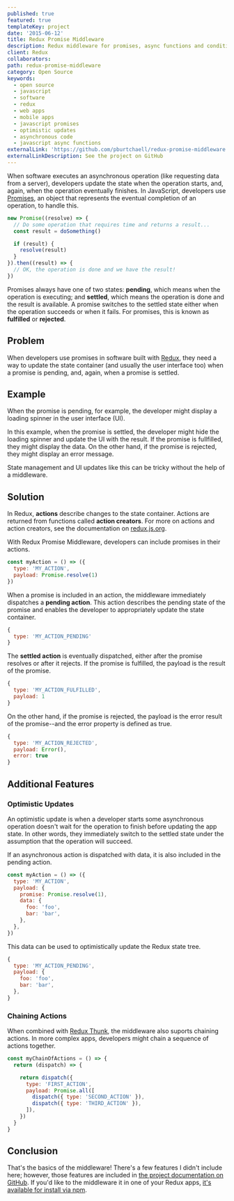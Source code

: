 ```yaml
---
published: true
featured: true
templateKey: project
date: '2015-06-12'
title: Redux Promise Middleware
description: Redux middleware for promises, async functions and conditional optimistic updates.
client: Redux
collaborators:
path: redux-promise-middleware
category: Open Source
keywords:
  - open source
  - javascript
  - software
  - redux
  - web apps
  - mobile apps
  - javascript promises
  - optimistic updates
  - asynchronous code
  - javascript async functions
externalLink: 'https://github.com/pburtchaell/redux-promise-middleware'
externalLinkDescription: See the project on GitHub
---
```

When software executes an asynchronous operation (like requesting data from a server), developers update the state when the operation starts, and, again, when the operation eventually finishes. In JavaScript, developers use [Promises](https://developer.mozilla.org/en-US/docs/Web/JavaScript/Reference/Global_Objects/Promise), an object that represents the eventual completion of an operation, to handle this.

```js
new Promise((resolve) => {
  // Do some operation that requires time and returns a result...
  const result = doSomething()

  if (result) {
    resolve(result)
  }
}).then((result) => {
  // OK, the operation is done and we have the result!
})
```

Promises always have one of two states: **pending**, which means when the operation is executing; and **settled**, which means the operation is done and the result is available. A promise switches to the settled state either when the operation  succeeds or when it fails. For promises, this is known as **fulfilled** or **rejected**.

## Problem

When developers use promises in software built with [Redux](http://redux.js.org/), they need a way to update the state container (and usually the user interface too) when a promise is pending, and, again, when a promise is settled.

## Example

When the promise is pending, for example, the developer might display a loading spinner in the user interface (UI).

In this example, when the promise is settled, the developer might hide the loading spinner and update the UI with the result. If the promise is fullfilled, they might display the data. On the other hand, if the promise is rejected, they might display an error message.

State management and UI updates like this can be tricky without the help of a middleware.

## Solution

In Redux, **actions** describe changes to the state container. Actions are returned from functions called **action creators**. For more on actions and action creators, see the documentation on [redux.js.org](https://redux.js.org/).

With Redux Promise Middleware, developers can include promises in their actions.

```js
const myAction = () => ({
  type: 'MY_ACTION',
  payload: Promise.resolve(1)
})
```

When a promise is included in an action, the middleware immediately dispatches a **pending action**. This action describes the pending state of the promise and enables the developer to appropriately update the state container.

```js
{
  type: 'MY_ACTION_PENDING'
}
```

The **settled action** is eventually dispatched, either after the promise resolves or after it rejects. If the promise is fulfilled, the payload is the result of the promise.

```js
{
  type: 'MY_ACTION_FULFILLED',
  payload: 1
}
```

On the other hand, if the promise is rejected, the payload is the error result of the promise--and the error property is defined as true.


```js
{
  type: 'MY_ACTION_REJECTED',
  payload: Error(),
  error: true
}
```

## Additional Features

### Optimistic Updates

An optimistic update is when a developer starts some asynchronous operation doesn't wait for the operation to finish before updating the app state. In other words, they immediately switch to the settled state under the assumption that the operation will succeed.

If an asynchronous action is dispatched with data, it is also included in the pending action.

```js
const myAction = () => ({
  type: 'MY_ACTION',
  payload: {
    promise: Promise.resolve(1),
    data: {
      foo: 'foo',
      bar: 'bar',
    },
  },
})
```

This data can be used to optimistically update the Redux state tree.

```js
{
  type: 'MY_ACTION_PENDING',
  payload: {
    foo: 'foo',
    bar: 'bar',
  },
}
```

### Chaining Actions

When combined with [Redux Thunk](https://github.com/gaearon/redux-thunk), the middleware also suports chaining actions. In more complex apps, developers might chain a sequence of actions together.

```js
const myChainOfActions = () => {
  return (dispatch) => {

    return dispatch({
      type: 'FIRST_ACTION',
      payload: Promise.all([
        dispatch({ type: 'SECOND_ACTION' }),
        dispatch({ type: 'THIRD_ACTION' }),
      ]),
    })
  }
}
```

## Conclusion

That's the basics of the middleware! There's a few features I didn't include here; however, those features are included in [the project documentation on GitHub](https://github.com/pburtchaell/redux-promise-middleware/tree/master/docs). If you'd like to the middleware it in one of your Redux apps, [it's available for install via npm](https://www.npmjs.com/package/redux-promise-middleware).
